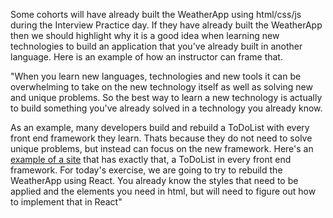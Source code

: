 Some cohorts will have already built the WeatherApp using html/css/js during the Interview Practice day.  If they have already built the WeatherApp then we should highlight why it is a good idea when learning new technologies to build an application that you've already built in another language.  Here is an example of how an instructor can frame that.

"When you learn new languages, technologies and new tools it can be overwhelming to take on the new technology itself as well as solving new and unique problems.  So the best way to learn a new technology is actually to build something you've already solved in a technology you already know.  

As an example, many developers build and rebuild a ToDoList with every front end framework they learn.  Thats because they do not need to solve unique problems, but instead can focus on the new framework.  Here's an [example of a site](http://todomvc.com/) that has exactly that, a ToDoList in every front end framework.
For today's exercise, we are going to try to rebuild the WeatherApp using React.  You already know the styles that need to be applied and the elements you need in html, but will need to figure out how to implement that in React"
